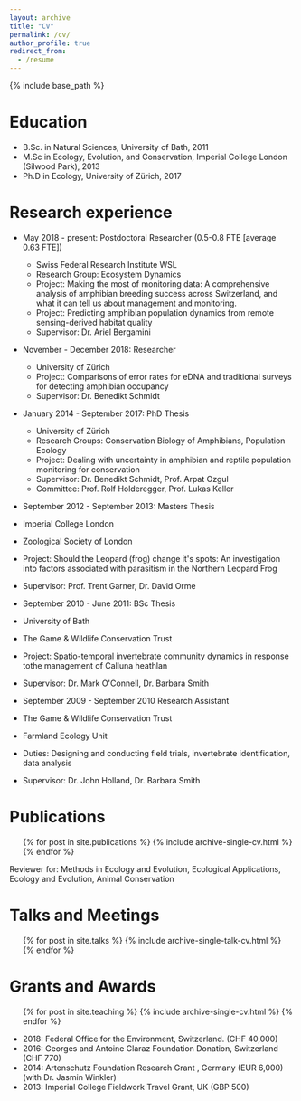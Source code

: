```yaml
---
layout: archive
title: "CV"
permalink: /cv/
author_profile: true
redirect_from:
  - /resume
---
```


{% include base_path %}

Education
======
* B.Sc. in Natural Sciences, University of Bath, 2011
* M.Sc in Ecology, Evolution, and Conservation, Imperial College London (Silwood Park), 2013
* Ph.D in Ecology, University of Zürich, 2017

Research experience
======
* May 2018 - present: Postdoctoral Researcher (0.5-0.8 FTE [average 0.63 FTE])
  * Swiss Federal Research Institute WSL
  * Research Group: Ecosystem Dynamics
  * Project: Making the most of monitoring data: A comprehensive analysis of amphibian breeding success across Switzerland, and what it can tell us about management and monitoring. 
  * Project: Predicting amphibian population dynamics from remote sensing-derived habitat quality
  * Supervisor: Dr. Ariel Bergamini

* November - December 2018: Researcher
  * University of Zürich
  * Project: Comparisons of error rates for eDNA and traditional surveys for detecting amphibian occupancy
  * Supervisor: Dr. Benedikt Schmidt

* January 2014 - September 2017: PhD Thesis
  * University of Zürich
  * Research Groups: Conservation Biology of Amphibians, Population Ecology 
  * Project: Dealing with uncertainty in amphibian and reptile population monitoring for conservation
  * Supervisor: Dr. Benedikt Schmidt, Prof. Arpat Ozgul
  * Committee: Prof. Rolf Holderegger, Prof. Lukas Keller
  
 * September 2012 - September 2013: Masters Thesis
  * Imperial College London
  * Zoological Society of London
  * Project: Should the Leopard (frog) change it's spots: An investigation into factors associated with parasitism in the Northern Leopard Frog
  * Supervisor: Prof. Trent Garner, Dr. David Orme

 * September 2010 - June 2011: BSc Thesis
  * University of Bath
  * The Game & Wildlife Conservation Trust
  * Project: Spatio-temporal invertebrate community dynamics in response tothe management of Calluna heathlan
  * Supervisor: Dr. Mark O'Connell, Dr. Barbara Smith

 * September 2009 - September 2010 Research Assistant
  * The Game & Wildlife Conservation Trust
  * Farmland Ecology Unit
  * Duties: Designing and conducting field trials, invertebrate identification, data analysis
  * Supervisor: Dr. John Holland, Dr. Barbara Smith



Publications
======
  <ul>{% for post in site.publications %}
    {% include archive-single-cv.html %}
  {% endfor %}</ul>
 
Reviewer for: Methods in Ecology and Evolution, Ecological Applications, Ecology and Evolution, Animal Conservation
 
Talks and Meetings
======
  <ul>{% for post in site.talks %}
    {% include archive-single-talk-cv.html %}
  {% endfor %}</ul>
  
Grants and Awards
======
  <ul>{% for post in site.teaching %}
    {% include archive-single-cv.html %}
  {% endfor %}</ul>
  
* 2018: Federal Office for the Environment, Switzerland. (CHF 40,000) 
* 2016: Georges and Antoine Claraz Foundation Donation, Switzerland (CHF 770)
* 2014: Artenschutz Foundation Research Grant , Germany (EUR 6,000)(with Dr. Jasmin Winkler)
* 2013: Imperial College Fieldwork Travel Grant, UK (GBP 500)
